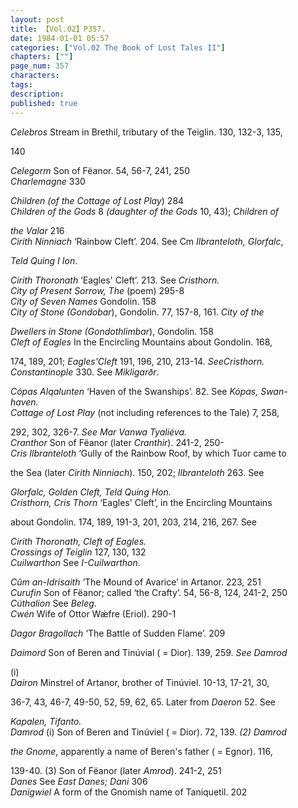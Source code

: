 ```yaml
---
layout: post
title: 【Vol.02】P357.
date: 1984-01-01 05:57
categories: ["Vol.02 The Book of Lost Tales II"]
chapters: [""]
page_num: 357
characters: 
tags: 
description: 
published: true
---
```


<p style="text-indent: 0;">
<I>Celebros</I> Stream in Brethil, tributary of the Teiglin. 130, 132-3, 135,
</p>

140

<I>Celegorm</I> Son of Fëanor. 54, 56-7, 241, 250<BR><I>Charlemagne</I> 330

<I>Children (of the Cottage of Lost Play</I>) 284<BR><I>Children of the Gods</I> 8 <I>(daughter of the Gods</I> 10, 43); <I>Children of</I>

<I>the Valar</I> 216<BR><I>Cirith Ninniach</I> ‘Rainbow Cleft’. 204. See Cm <I>Ilbranteloth, Glorfalc</I>,

<I>Teld Quing I Ion</I>.

<I>Cirith Thoronath</I> ‘Eagles' Cleft’. 213. See <I>Cristhorn.<BR>City of Present Sorrow, The</I> (poem) 295-8<BR><I>City of Seven Names</I> Gondolin. 158<BR><I>City of Stone (Gondobar</I>), Gondolin. 77, 157-8, 161. <I>City of the</I>

<I>Dwellers in Stone (Gondothlimbar</I>), Gondolin. 158<BR><I>Cleft of Eagles</I> In the Encircling Mountains about Gondolin. 168,

174, 189, 201; <I>Eagles'Cleft</I> 191, 196, 210, 213-14. <I>SeeCristhorn.<BR>Constantinople</I> 330. See <I>Mikligarðr</I>.

<I>Cópas Alqalunten</I> ‘Haven of the Swanships’. 82. See <I>Kópas, Swan-<BR>haven.<BR>Cottage of Lost Play</I> (not including references to the Tale) 7, 258,

292, 302, 326-7. <I>See Mar Vanwa Tyaliéva.<BR>Cranthor</I> Son of Fëanor (later <I>Cranthir</I>). 241-2, 250-<BR><I>Cris Ilbranteloth</I> ‘Gully of the Rainbow Roof, by which Tuor came to

the Sea (later <I>Cirith Ninniach</I>). 150, 202; <I>Ilbranteloth</I> 263. See

<I>Glorfalc, Golden Cleft, Teld Quing Hon.<BR>Cristhorn, Cris Thorn</I> ‘Eagles' Cleft’, in the Encircling Mountains

about Gondolin. 174, 189, 191-3, 201, 203, 214, 216, 267. See

<I>Cirith Thoronath, Cleft of Eagles.<BR>Crossings of Teiglin</I> 127, 130, 132<BR><I>Cuilwarthon</I> See <I>I-Cuilwarthon</I>.

<I>Cûm an-Idrisaith</I> ‘The Mound of Avarice’ in Artanor. 223, 251<BR><I>Curufin</I> Son of Fëanor; called ‘the Crafty’. 54, 56-8, 124, 241-2, 250<BR><I>Cúthalion</I> See <I>Beleg.<BR>Cwén</I> Wife of Ottor Wǽfre (Eriol). 290-1

<I>Dagor Bragollach</I> ‘The Battle of Sudden Flame’. 209

<I>Daimord</I> Son of Beren and Tinúvial ( = Dior). 139, 259. <I>See Damrod</I>

(i)<BR><I>Dairon</I> Minstrel of Artanor, brother of Tinúviel. 10-13, 17-21, 30,

36-7, 43, 46-7, 49-50, 52, 59, 62, 65. Later from <I>Daeron</I> 52. See

<I>Kapalen, Tifanto.<BR>Damrod</I> (i) Son of Beren and Tinúviel ( = Dior). 72, 139. <I>(2) Damrod</I>

<I>the Gnome</I>, apparently a name of Beren's father ( = Egnor). 116,

139-40. (3) Son of Fëanor (later <I>Amrod</I>). 241-2, 251<BR><I>Danes</I> See <I>East Danes; Dani</I> 306<BR><I>Danigwiel</I> A form of the Gnomish name of Taniquetil. 202

